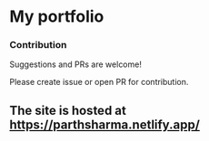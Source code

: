 # My portfolio

### Contribution

Suggestions and PRs are welcome!

Please create issue or open PR for contribution.

## The site is hosted at https://parthsharma.netlify.app/
